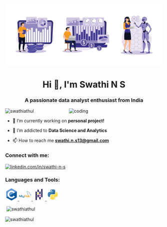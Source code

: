 ![logo](https://github.com/swathiathul/swathiathul/blob/main/header.jpg)
<h1 align="center">Hi 👋, I'm Swathi N S</h1>
<h3 align="center">A passionate data analyst enthusiast from India</h3>

<img align ="right" alt="coding" width ="300" src="https://raw.githubusercontent.com/arsentieva/arsentieva/main/code.gif">

<p align="left"> <img src="https://komarev.com/ghpvc/?username=swathiathul&label=Profile%20views&color=0e75b6&style=flat" alt="swathiathul" /> </p>

- 🔭 I’m currently working on **personal project!**

- 🌱 I’m addicted to **Data Science and Analytics**

- 📫 How to reach me **swathi.n.s13@gmail.com**

<h3 align="left">Connect with me:</h3>
<p align="left">
<a href="https://linkedin.com/in/linkedin.com/in/swathi-n-s" target="blank"><img align="center" src="https://raw.githubusercontent.com/rahuldkjain/github-profile-readme-generator/master/src/images/icons/Social/linked-in-alt.svg" alt="linkedin.com/in/swathi-n-s" height="30" width="40" /></a>
</p>

<h3 align="left">Languages and Tools:</h3>
<p align="left"> <a href="https://www.cprogramming.com/" target="_blank" rel="noreferrer"> <img src="https://raw.githubusercontent.com/devicons/devicon/master/icons/c/c-original.svg" alt="c" width="40" height="40"/> </a> <a href="https://www.mysql.com/" target="_blank" rel="noreferrer"> <img src="https://raw.githubusercontent.com/devicons/devicon/master/icons/mysql/mysql-original-wordmark.svg" alt="mysql" width="40" height="40"/> </a> <a href="https://pandas.pydata.org/" target="_blank" rel="noreferrer"> <img src="https://raw.githubusercontent.com/devicons/devicon/2ae2a900d2f041da66e950e4d48052658d850630/icons/pandas/pandas-original.svg" alt="pandas" width="40" height="40"/> </a> <a href="https://www.python.org" target="_blank" rel="noreferrer"> <img src="https://raw.githubusercontent.com/devicons/devicon/master/icons/python/python-original.svg" alt="python" width="40" height="40"/> </a> </p>

<p>&nbsp;<img align="center" src="https://github-readme-stats.vercel.app/api?username=swathiathul&show_icons=true&locale=en" alt="swathiathul" /></p>

<p><img align="center" src="https://github-readme-streak-stats.herokuapp.com/?user=swathiathul&" alt="swathiathul" /></p>
